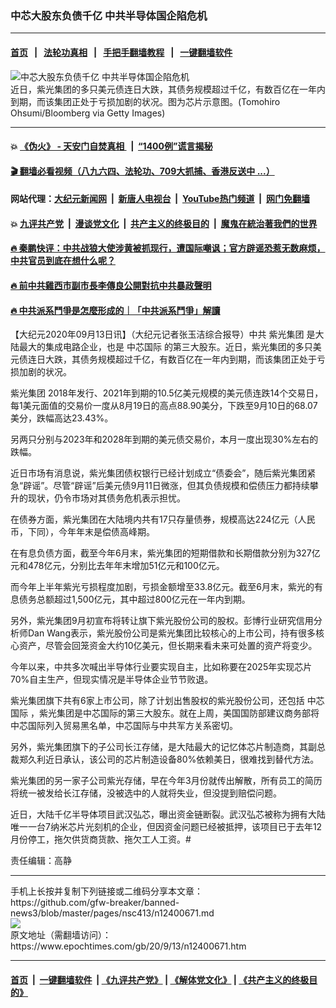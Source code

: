 ### 中芯大股东负债千亿 中共半导体国企陷危机
------------------------

#### [首页](https://github.com/gfw-breaker/banned-news3/blob/master/README.md) &nbsp;&nbsp;|&nbsp;&nbsp; [法轮功真相](https://github.com/begood0513/basic/blob/master/README.md)  &nbsp;&nbsp;|&nbsp;&nbsp; [手把手翻墙教程](https://github.com/gfw-breaker/guides/wiki)  &nbsp;&nbsp;|&nbsp;&nbsp; [一键翻墙软件](https://github.com/gfw-breaker/nogfw/blob/master/README.md)  



<div><img alt="中芯大股东负债千亿 中共半导体国企陷危机" class="attachment-djy_600_400 size-djy_600_400 wp-post-image" src="https://i.epochtimes.com/assets/uploads/2020/09/9bda7ffef58feca633a956f1237a758b-600x400.jpg"/>
<div class="caption">
 近日，紫光集团的多只美元债连日大跌，其债务规模超过千亿，有数百亿在一年内到期，而该集团正处于亏损加剧的状况。图为芯片示意图。(Tomohiro Ohsumi/Bloomberg via Getty Images)
</div></div><hr/>

#### 💥 [《伪火》 - 天安门自焚真相 ](http://141.164.51.119:10000/videos/blog/weihuo.html)&nbsp; |&nbsp; [“1400例”谎言揭秘  ](http://141.164.51.119:10000/videos/blog/jiexi1400.html)

#### [ 🎬  翻墙必看视频（八九六四、法轮功、709大抓捕、香港反送中 ...）](https://github.com/gfw-breaker/links/blob/master/banned.md)

#### 网站代理：[大纪元新闻网](http://167.172.10.89:10080/gb/) &nbsp;|&nbsp; [新唐人电视台](http://167.172.10.89:8808/gb/)  &nbsp;|&nbsp; [YouTube热门频道](http://158.247.203.241/youtube.html) &nbsp;|&nbsp; [网门免翻墙](http://158.247.203.241:11000/show.aspx?name=ogHome)

#### 💥 [九评共产党](http://141.164.51.119:10000/videos/res/jiuping/)&nbsp; |&nbsp; [漫谈党文化](http://141.164.51.119:10000/videos/res/mtdwh/)&nbsp; |&nbsp; [共产主义的终极目的](http://141.164.51.119:10000/videos/res/zjmd/)&nbsp; |&nbsp; [魔鬼在統治著我們的世界](http://141.164.51.119:10000/videos/res/TheSpecter/)  

#### [ 🔥  秦鹏快评：中共战狼大使涉黄被抓现行，遭国际嘲讽；官方辟谣恐惹无数麻烦，中共官员到底在想什么呢？](http://141.164.51.119:10000/videos/news/qp03.html)

#### [ 🔥  前中共雞西市副市長李傳良公開對抗中共暴政聲明](http://141.164.51.119:10000/videos/news/../tui/index.html)

#### [ 🔥  中共派系鬥爭是怎麼形成的｜「中共派系鬥爭」解讀](http://141.164.51.119:10000/videos/news/don02.html)

<div><p>
 【大纪元2020年09月13日讯】（大纪元记者张玉洁综合报导）中共
 <ok href="https://www.epochtimes.com/gb/tag/%E7%B4%AB%E5%85%89%E9%9B%86%E5%9B%A2.html">
  紫光集团
 </ok>
 是大陆最大的集成电路企业，也是
 <ok href="https://www.epochtimes.com/gb/tag/%E4%B8%AD%E8%8A%AF%E5%9B%BD%E9%99%85.html">
  中芯国际
 </ok>
 的第三大股东。近日，紫光集团的多只美元债连日大跌，其债务规模超过千亿，有数百亿在一年内到期，而该集团正处于亏损加剧的状况。
</p>
<p>
 <ok href="https://www.epochtimes.com/gb/tag/%E7%B4%AB%E5%85%89%E9%9B%86%E5%9B%A2.html">
  紫光集团
 </ok>
 2018年发行、2021年到期的10.5亿美元规模的美元债连跌14个交易日，每1美元面值的交易价一度从8月19日的高点88.90美分，下跌至9月10日的68.07美分，跌幅高达23.43%。
</p>
<p>
 另两只分别与2023年和2028年到期的美元债交易价，本月一度出现30%左右的跌幅。
</p>
<p>
 近日市场有消息说，紫光集团债权银行已经计划成立“债委会”，随后紫光集团紧急“辟谣”。尽管“辟谣”后美元债9月11日微涨，但其负债规模和偿债压力都持续攀升的现状，仍令市场对其债务危机表示担忧。
</p>
<p>
 在债券方面，紫光集团在大陆境内共有17只存量债券，规模高达224亿元（人民币，下同），今年年末是偿债高峰期。
</p>
<p>
 在有息负债方面，截至今年6月末，紫光集团的短期借款和长期借款分别为327亿元和478亿元，分别比去年年末增加51亿元和100亿元。
</p>
<p>
 而今年上半年紫光亏损程度加剧，亏损金额增至33.8亿元。截至6月末，紫光的有息债务总额超过1,500亿元，其中超过800亿元在一年内到期。
</p>
<p>
 另外，紫光集团9月初宣布将转让旗下紫光股份公司的股权。彭博行业研究信用分析师Dan Wang表示，紫光股份公司是紫光集团比较核心的上市公司，持有很多核心资产，尽管会回笼资金大约10亿美元，但长期来看未来可处置的资产将变少。
</p>
<p>
 今年以来，中共多次喊出半导体行业要实现自主，比如称要在2025年实现芯片70%自主生产，但现实情况是半导体企业节节败退。
</p>
<p>
 紫光集团旗下共有6家上市公司，除了计划出售股权的紫光股份公司，还包括
 <ok href="https://www.epochtimes.com/gb/tag/%E4%B8%AD%E8%8A%AF%E5%9B%BD%E9%99%85.html">
  中芯国际
 </ok>
 ，紫光集团是中芯国际的第三大股东。就在上周，美国国防部建议商务部将中芯国际列入贸易黑名单，中芯国际与中共军方关系密切。
</p>
<p>
 另外，紫光集团旗下的子公司长江存储，是大陆最大的记忆体芯片制造商，其副总裁郑久利近日承认，该公司的芯片制造设备80%依赖美日，很难找到替代方法。
</p>
<p>
 紫光集团的另一家子公司紫光存储，早在今年3月份就传出解散，所有员工的简历将统一被发给长江存储，没被选中的人就将失业，但没提到赔偿问题。
</p>
<p>
 近日，大陆千亿半导体项目武汉弘芯，曝出资金链断裂。武汉弘芯被称为拥有大陆唯一一台7纳米芯片光刻机的企业，但因资金问题已经被抵押，该项目已于去年12月份停工，拖欠供货商货款、拖欠工人工资。#
</p>
<p>
 责任编辑：高静
</p>
</div>
<hr/>
手机上长按并复制下列链接或二维码分享本文章：<br/>
https://github.com/gfw-breaker/banned-news3/blob/master/pages/nsc413/n12400671.md <br/>
<a href='https://github.com/gfw-breaker/banned-news3/blob/master/pages/nsc413/n12400671.md'><img src='https://github.com/gfw-breaker/banned-news3/blob/master/pages/nsc413/n12400671.md.png'/></a> <br/>
原文地址（需翻墙访问）：https://www.epochtimes.com/gb/20/9/13/n12400671.htm


------------------------
#### [首页](https://github.com/gfw-breaker/banned-news3/blob/master/README.md) &nbsp;|&nbsp; [一键翻墙软件](https://github.com/gfw-breaker/nogfw/blob/master/README.md) &nbsp;| [《九评共产党》](https://github.com/gfw-breaker/9ping.md/blob/master/README.md#九评之一评共产党是什么) | [《解体党文化》](https://github.com/gfw-breaker/jtdwh.md/blob/master/README.md) | [《共产主义的终极目的》](https://github.com/gfw-breaker/gczydzjmd.md/blob/master/README.md)


<img src='http://gfw-breaker.win/banned-news3/pages/nsc413/n12400671.md' width='0px' height='0px'/>
